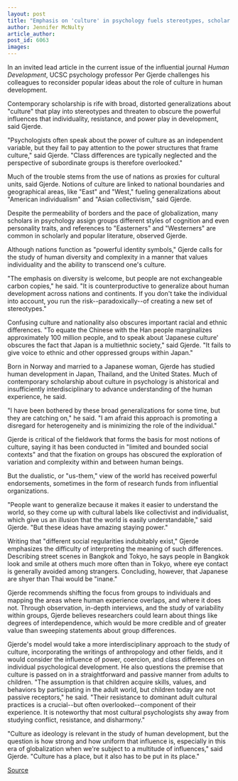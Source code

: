 ```yaml
---
layout: post
title: "Emphasis on 'culture' in psychology fuels stereotypes, scholar says"
author: Jennifer McNulty
article_author: 
post_id: 6063
images:
---
```


<p>
  In an invited lead article in the current issue of the influential journal <i>Human Development</i>, UCSC psychology professor Per Gjerde challenges his colleagues to reconsider popular ideas about the role of culture in human development.
</p>
<p>
  Contemporary scholarship is rife with broad, distorted generalizations about "culture" that play into stereotypes and threaten to obscure the powerful influences that individuality, resistance, and power play in development, said Gjerde.
</p>
<p>
  "Psychologists often speak about the power of culture as an independent variable, but they fail to pay attention to the power structures that frame culture," said Gjerde. "Class differences are typically neglected and the perspective of subordinate groups is therefore overlooked."
</p>
<p>
  Much of the trouble stems from the use of nations as proxies for cultural units, said Gjerde. Notions of culture are linked to national boundaries and geographical areas, like "East" and "West," fueling generalizations about "American individualism" and "Asian collectivism," said Gjerde.
</p>
<p>
  Despite the permeability of borders and the pace of globalization, many scholars in psychology assign groups different styles of cognition and even personality traits, and references to "Easterners" and "Westerners" are common in scholarly and popular literature, observed Gjerde.
</p>
<p>
  Although nations function as "powerful identity symbols," Gjerde calls for the study of human diversity and complexity in a manner that values individuality and the ability to transcend one's culture.
</p>
<p>
  "The emphasis on diversity is welcome, but people are not exchangeable carbon copies," he said. "It is counterproductive to generalize about human development across nations and continents. If you don't take the individual into account, you run the risk--paradoxically--of creating a new set of stereotypes."
</p>
<p>
  Confusing culture and nationality also obscures important racial and ethnic differences. "To equate the Chinese with the Han people marginalizes approximately 100 million people, and to speak about 'Japanese culture' obscures the fact that Japan is a multiethnic society," said Gjerde. "It fails to give voice to ethnic and other oppressed groups within Japan."
</p>
<p>
  Born in Norway and married to a Japanese woman, Gjerde has studied human development in Japan, Thailand, and the United States. Much of contemporary scholarship about culture in psychology is ahistorical and insufficiently interdisciplinary to advance understanding of the human experience, he said.
</p>
<p>
  "I have been bothered by these broad generalizations for some time, but they are catching on," he said. "I am afraid this approach is promoting a disregard for heterogeneity and is minimizing the role of the individual."
</p>
<p>
  Gjerde is critical of the fieldwork that forms the basis for most notions of culture, saying it has been conducted in "limited and bounded social contexts" and that the fixation on groups has obscured the exploration of variation and complexity within and between human beings.
</p>
<p>
  But the dualistic, or "us-them," view of the world has received powerful endorsements, sometimes in the form of research funds from influential organizations.
</p>
<p>
  "People want to generalize because it makes it easier to understand the world, so they come up with cultural labels like collectivist and individualist, which give us an illusion that the world is easily understandable," said Gjerde. "But these ideas have amazing staying power."
</p>
<p>
  Writing that "different social regularities indubitably exist," Gjerde emphasizes the difficulty of interpreting the meaning of such differences. Describing street scenes in Bangkok and Tokyo, he says people in Bangkok look and smile at others much more often than in Tokyo, where eye contact is generally avoided among strangers. Concluding, however, that Japanese are shyer than Thai would be "inane."
</p>
<p>
  Gjerde recommends shifting the focus from groups to individuals and mapping the areas where human experience overlaps, and where it does not. Through observation, in-depth interviews, and the study of variability within groups, Gjerde believes researchers could learn about things like degrees of interdependence, which would be more credible and of greater value than sweeping statements about group differences.
</p>
<p>
  Gjerde's model would take a more interdisciplinary approach to the study of culture, incorporating the writings of anthropology and other fields, and it would consider the influence of power, coercion, and class differences on individual psychological development. He also questions the premise that culture is passed on in a straightforward and passive manner from adults to children. "The assumption is that children acquire skills, values, and behaviors by participating in the adult world, but children today are not passive receptors," he said. "Their resistance to dominant adult cultural practices is a crucial--but often overlooked--component of their experience. It is noteworthy that most cultural psychologists shy away from studying conflict, resistance, and disharmony."
</p>
<p align="left">
  "Culture as ideology is relevant in the study of human development, but the question is how strong and how uniform that influence is, especially in this era of globalization when we're subject to a multitude of influences," said Gjerde. "Culture has a place, but it also has to be put in its place."
</p>
<p><a href="http://www1.ucsc.edu/currents/04-05/07-26/culture.html" title="Permalink to culture">Source</a></p>
